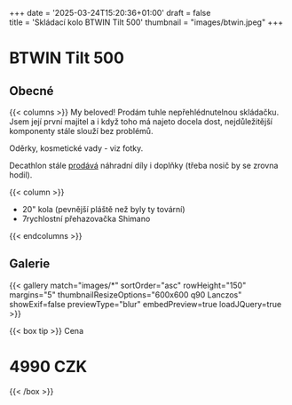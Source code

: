 +++
date = '2025-03-24T15:20:36+01:00'
draft = false   
title = 'Skládací kolo BTWIN Tilt 500'
thumbnail = "images/btwin.jpeg"
+++
# BTWIN Tilt 500
## Obecné
{{< columns >}}
My beloved! Prodám tuhle nepřehlédnutelnou skládačku. Jsem její první majitel a i když toho má najeto docela dost, nejdůležitější komponenty stále slouží bez problémů.

Oděrky, kosmetické vady - viz fotky.

Decathlon stále [prodává](https://www.decathlon.cz/search?Ntt=tilt+500) náhradní díly i doplňky (třeba nosič by se zrovna hodil).

{{< column >}}
- 20" kola (pevnější pláště než byly ty tovární)
- 7rychlostní přehazovačka Shimano

{{< endcolumns >}}


## Galerie
{{< gallery match="images/*" sortOrder="asc" rowHeight="150" margins="5" thumbnailResizeOptions="600x600 q90 Lanczos" showExif=false previewType="blur" embedPreview=true loadJQuery=true >}}

{{< box tip >}}
Cena

# 4990 CZK
{{< /box >}}







